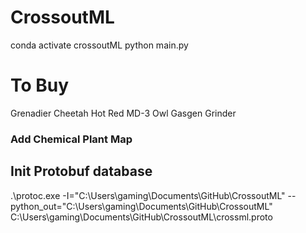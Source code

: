 # CrossoutML
 
conda activate crossoutML
python main.py


# To Buy
Grenadier
Cheetah
Hot Red
MD-3 Owl
Gasgen
Grinder


### Add Chemical Plant Map


## Init Protobuf database
.\protoc.exe -I="C:\Users\gaming\Documents\GitHub\CrossoutML" --python_out="C:\Users\gaming\Documents\GitHub\CrossoutML" C:\Users\gaming\Documents\GitHub\CrossoutML\crossml.proto